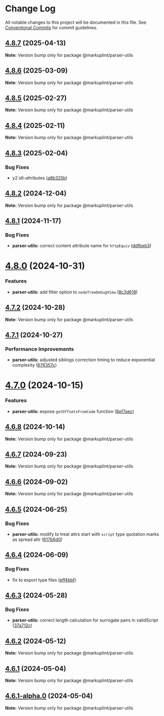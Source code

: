 # Change Log

All notable changes to this project will be documented in this file.
See [Conventional Commits](https://conventionalcommits.org) for commit guidelines.

## [4.8.7](https://github.com/markuplint/markuplint/compare/@markuplint/parser-utils@4.8.6...@markuplint/parser-utils@4.8.7) (2025-04-13)

**Note:** Version bump only for package @markuplint/parser-utils

## [4.8.6](https://github.com/markuplint/markuplint/compare/@markuplint/parser-utils@4.8.5...@markuplint/parser-utils@4.8.6) (2025-03-09)

**Note:** Version bump only for package @markuplint/parser-utils

## [4.8.5](https://github.com/markuplint/markuplint/compare/@markuplint/parser-utils@4.8.4...@markuplint/parser-utils@4.8.5) (2025-02-27)

**Note:** Version bump only for package @markuplint/parser-utils

## [4.8.4](https://github.com/markuplint/markuplint/compare/@markuplint/parser-utils@4.8.3...@markuplint/parser-utils@4.8.4) (2025-02-11)

**Note:** Version bump only for package @markuplint/parser-utils

## [4.8.3](https://github.com/markuplint/markuplint/compare/@markuplint/parser-utils@4.8.2...@markuplint/parser-utils@4.8.3) (2025-02-04)

### Bug Fixes

- y2 idl-attributes ([a8b325b](https://github.com/markuplint/markuplint/commit/a8b325bf9af1cdb4b6f982bf5833f90a0e9eb26c))

## [4.8.2](https://github.com/markuplint/markuplint/compare/@markuplint/parser-utils@4.8.1...@markuplint/parser-utils@4.8.2) (2024-12-04)

**Note:** Version bump only for package @markuplint/parser-utils

## [4.8.1](https://github.com/markuplint/markuplint/compare/@markuplint/parser-utils@4.8.0...@markuplint/parser-utils@4.8.1) (2024-11-17)

### Bug Fixes

- **parser-utils:** correct content attribute name for `httpEquiv` ([ddfbeb3](https://github.com/markuplint/markuplint/commit/ddfbeb32ff530b14c7ddceb56558d88624218b0b))

# [4.8.0](https://github.com/markuplint/markuplint/compare/@markuplint/parser-utils@4.7.2...@markuplint/parser-utils@4.8.0) (2024-10-31)

### Features

- **parser-utils:** add filter option to `nodeTreeDebugView` ([8c3d618](https://github.com/markuplint/markuplint/commit/8c3d618ef50902b379c50c7b43b13d242dfe3b2b))

## [4.7.2](https://github.com/markuplint/markuplint/compare/@markuplint/parser-utils@4.7.1...@markuplint/parser-utils@4.7.2) (2024-10-28)

**Note:** Version bump only for package @markuplint/parser-utils

## [4.7.1](https://github.com/markuplint/markuplint/compare/@markuplint/parser-utils@4.7.0...@markuplint/parser-utils@4.7.1) (2024-10-27)

### Performance Improvements

- **parser-utils:** adjusted siblings correction timing to reduce exponential complexity ([676357c](https://github.com/markuplint/markuplint/commit/676357c438df7545f472787c9032463f9fdba515))

# [4.7.0](https://github.com/markuplint/markuplint/compare/@markuplint/parser-utils@4.6.8...@markuplint/parser-utils@4.7.0) (2024-10-15)

### Features

- **parser-utils:** expose `getOffsetsFromCode` function ([8ef7aec](https://github.com/markuplint/markuplint/commit/8ef7aec26d3198328c86ebeffaa0bd9c879a1f0e))

## [4.6.8](https://github.com/markuplint/markuplint/compare/@markuplint/parser-utils@4.6.7...@markuplint/parser-utils@4.6.8) (2024-10-14)

**Note:** Version bump only for package @markuplint/parser-utils

## [4.6.7](https://github.com/markuplint/markuplint/compare/@markuplint/parser-utils@4.6.6...@markuplint/parser-utils@4.6.7) (2024-09-23)

**Note:** Version bump only for package @markuplint/parser-utils

## [4.6.6](https://github.com/markuplint/markuplint/compare/@markuplint/parser-utils@4.6.5...@markuplint/parser-utils@4.6.6) (2024-09-02)

**Note:** Version bump only for package @markuplint/parser-utils

## [4.6.5](https://github.com/markuplint/markuplint/compare/@markuplint/parser-utils@4.6.4...@markuplint/parser-utils@4.6.5) (2024-06-25)

### Bug Fixes

- **parser-utils:** modify to treat attrs start with `script` type quotation marks as spread attr ([617b6d0](https://github.com/markuplint/markuplint/commit/617b6d0fbba1d245ca21360908b643f123818037))

## [4.6.4](https://github.com/markuplint/markuplint/compare/@markuplint/parser-utils@4.6.3...@markuplint/parser-utils@4.6.4) (2024-06-09)

### Bug Fixes

- fix to export type files ([eff4bbf](https://github.com/markuplint/markuplint/commit/eff4bbfd127574809dc5e15d7cafe87699758ee0))

## [4.6.3](https://github.com/markuplint/markuplint/compare/@markuplint/parser-utils@4.6.2...@markuplint/parser-utils@4.6.3) (2024-05-28)

### Bug Fixes

- **parser-utils:** correct length calculation for surrogate pairs in validScript ([37a712c](https://github.com/markuplint/markuplint/commit/37a712c2836bd701c680c1263669e105c0a8dea5))

## [4.6.2](https://github.com/markuplint/markuplint/compare/@markuplint/parser-utils@4.6.1...@markuplint/parser-utils@4.6.2) (2024-05-12)

**Note:** Version bump only for package @markuplint/parser-utils

## [4.6.1](https://github.com/markuplint/markuplint/compare/@markuplint/parser-utils@4.6.1-alpha.0...@markuplint/parser-utils@4.6.1) (2024-05-04)

**Note:** Version bump only for package @markuplint/parser-utils

## [4.6.1-alpha.0](https://github.com/markuplint/markuplint/compare/@markuplint/parser-utils@4.6.0...@markuplint/parser-utils@4.6.1-alpha.0) (2024-05-04)

**Note:** Version bump only for package @markuplint/parser-utils

